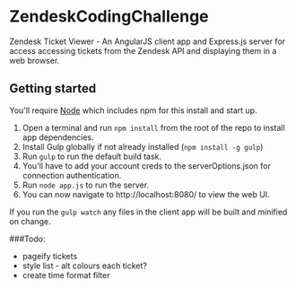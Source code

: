 # ZendeskCodingChallenge
Zendesk Ticket Viewer - An AngularJS client app and Express.js server for access accessing tickets from the Zendesk API and displaying them in a web browser.

## Getting started
You'll require [Node][4] which includes npm for this install and start up.

1.	Open a terminal and run ```npm install``` from the root of the repo to install app dependencies.
2.	Install Gulp globally if not already installed (```npm install -g gulp```)
3.	Run ```gulp``` to run the default build task.
4.	You'll have to add your account creds to the serverOptions.json for connection authentication.
5.	Run ```node app.js``` to run the server.
6.	You can now navigate to http://localhost:8080/ to view the web UI.

If you run the ```gulp watch``` any files in the client app will be built and minified on change.

###Todo:

-	pageify tickets
-	style list
		-	alt colours each ticket?
-	create time format filter


[1]: https://git-scm.com/book/en/v2/Git-Basics-Getting-a-Git-Repository
[2]: https://nodejs.org/en/
[3]: https://github.com/gulpjs/gulp/blob/master/docs/getting-started.md
[4]: https://nodejs.org/en/download/
